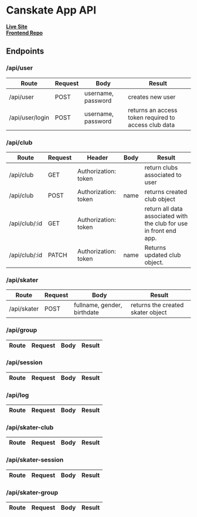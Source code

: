 # Canskate App API

**[Live Site](https://canskate.vercel.app)**  
**[Frontend Repo](https://github.com/marcuses101/canskate)**

## Endpoints

### /api/user

Route | Request | Body | Result
----- | ------ | ------ | ------ | 
/api/user | POST | username, password | creates new user
/api/user/login | POST | username, password | returns an access token required to access club data

### /api/club
Route | Request | Header | Body | Result
----- | ------ | ------ | ------ | ----- |
/api/club | GET | Authorization: token | | return clubs associated to user
/api/club | POST | Authorization: token | name | returns created club object
/api/club/:id | GET | Authorization: token | | return all data associated with the club for use in front end app.
/api/club/:id | PATCH | Authorization: token | name | Returns updated club object.

### /api/skater

Route | Request | Body | Result
----- | ------ | ------ | ------ | 
/api/skater | POST | fullname, gender, birthdate | returns the created skater object


### /api/group

Route | Request | Body | Result
----- | ------ | ------ | ------ | 

### /api/session

Route | Request | Body | Result
----- | ------ | ------ | ------ | 

### /api/log

Route | Request | Body | Result
----- | ------ | ------ | ------ | 

### /api/skater-club

Route | Request | Body | Result
----- | ------ | ------ | ------ | 

### /api/skater-session

Route | Request | Body | Result
----- | ------ | ------ | ------ | 

### /api/skater-group
Route | Request | Body | Result
----- | ------ | ------ | ------ | 
